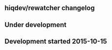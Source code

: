 hiqdev/rewatcher changelog
--------------------------

## Under development


## Development started 2015-10-15

